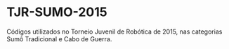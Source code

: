 # TJR-SUMO-2015
Códigos utilizados no Torneio Juvenil de Robótica de 2015, nas categorias Sumô Tradicional e Cabo de Guerra.
